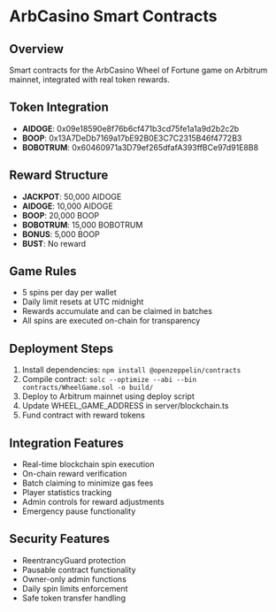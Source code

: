 # ArbCasino Smart Contracts

## Overview
Smart contracts for the ArbCasino Wheel of Fortune game on Arbitrum mainnet, integrated with real token rewards.

## Token Integration
- **AIDOGE**: 0x09e18590e8f76b6cf471b3cd75fe1a1a9d2b2c2b
- **BOOP**: 0x13A7DeDb7169a17bE92B0E3C7C2315B46f4772B3  
- **BOBOTRUM**: 0x60460971a3D79ef265dfafA393ffBCe97d91E8B8

## Reward Structure
- **JACKPOT**: 50,000 AIDOGE
- **AIDOGE**: 10,000 AIDOGE
- **BOOP**: 20,000 BOOP
- **BOBOTRUM**: 15,000 BOBOTRUM
- **BONUS**: 5,000 BOOP
- **BUST**: No reward

## Game Rules
- 5 spins per day per wallet
- Daily limit resets at UTC midnight
- Rewards accumulate and can be claimed in batches
- All spins are executed on-chain for transparency

## Deployment Steps
1. Install dependencies: `npm install @openzeppelin/contracts`
2. Compile contract: `solc --optimize --abi --bin contracts/WheelGame.sol -o build/`
3. Deploy to Arbitrum mainnet using deploy script
4. Update WHEEL_GAME_ADDRESS in server/blockchain.ts
5. Fund contract with reward tokens

## Integration Features
- Real-time blockchain spin execution
- On-chain reward verification  
- Batch claiming to minimize gas fees
- Player statistics tracking
- Admin controls for reward adjustments
- Emergency pause functionality

## Security Features
- ReentrancyGuard protection
- Pausable contract functionality
- Owner-only admin functions
- Daily spin limits enforcement
- Safe token transfer handling